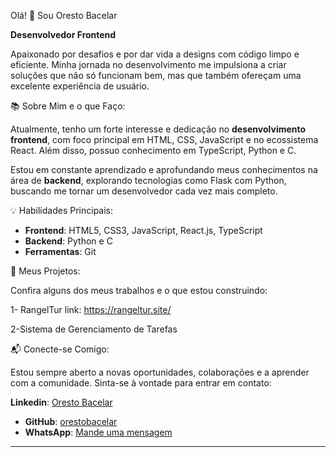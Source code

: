 Olá! 👋 Sou Oresto Bacelar

**Desenvolvedor Frontend**

Apaixonado por desafios e por dar vida a designs com código limpo e eficiente. Minha jornada no desenvolvimento me impulsiona a criar soluções que não só funcionam bem, mas que também ofereçam uma excelente experiência de usuário.

📚 Sobre Mim e o que Faço:

Atualmente, tenho um forte interesse e dedicação no **desenvolvimento frontend**, com foco principal em HTML, CSS, JavaScript e no ecossistema React. Além disso, possuo conhecimento em TypeScript, Python e C.

Estou em constante aprendizado e aprofundando meus conhecimentos na área de **backend**, explorando tecnologias como Flask com Python, buscando me tornar um desenvolvedor cada vez mais completo.

💡 Habilidades Principais:

* **Frontend**: HTML5, CSS3, JavaScript, React.js, TypeScript
* **Backend**: Python e C
* **Ferramentas**: Git

🚀 Meus Projetos:

Confira alguns dos meus trabalhos e o que estou construindo:

1- RangelTur
link: https://rangeltur.site/

2-Sistema de Gerenciamento de Tarefas

📬 Conecte-se Comigo:

Estou sempre aberto a novas oportunidades, colaborações e a aprender com a comunidade. Sinta-se à vontade para entrar em contato:

**Linkedin**: [Oresto Bacelar](https://www.linkedin.com/public-profile/settings?trk=d_flagship3_profile_self_view_public_profile)
* **GitHub**: [orestobacelar](https://github.com/oresto2302)
* **WhatsApp**: [Mande uma mensagem](https://wa.me/5598984403790)

---
